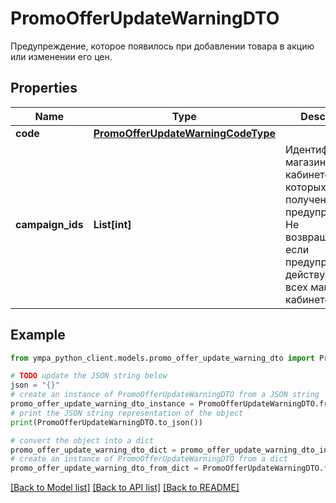 # PromoOfferUpdateWarningDTO

Предупреждение, которое появилось при добавлении товара в акцию или изменении его цен.

## Properties

Name | Type | Description | Notes
------------ | ------------- | ------------- | -------------
**code** | [**PromoOfferUpdateWarningCodeType**](PromoOfferUpdateWarningCodeType.md) |  | 
**campaign_ids** | **List[int]** | Идентификаторы магазинов в кабинете, для которых получены предупреждения.  Не возвращается, если предупреждения действуют для всех магазинов в кабинете.  | [optional] 

## Example

```python
from ympa_python_client.models.promo_offer_update_warning_dto import PromoOfferUpdateWarningDTO

# TODO update the JSON string below
json = "{}"
# create an instance of PromoOfferUpdateWarningDTO from a JSON string
promo_offer_update_warning_dto_instance = PromoOfferUpdateWarningDTO.from_json(json)
# print the JSON string representation of the object
print(PromoOfferUpdateWarningDTO.to_json())

# convert the object into a dict
promo_offer_update_warning_dto_dict = promo_offer_update_warning_dto_instance.to_dict()
# create an instance of PromoOfferUpdateWarningDTO from a dict
promo_offer_update_warning_dto_from_dict = PromoOfferUpdateWarningDTO.from_dict(promo_offer_update_warning_dto_dict)
```
[[Back to Model list]](../README.md#documentation-for-models) [[Back to API list]](../README.md#documentation-for-api-endpoints) [[Back to README]](../README.md)


